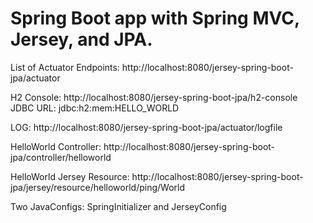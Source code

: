 # Spring Boot app with Spring MVC, Jersey, and JPA. 

List of Actuator Endpoints: http://localhost:8080/jersey-spring-boot-jpa/actuator <br/>

H2 Console: http://localhost:8080/jersey-spring-boot-jpa/h2-console <br/>
JDBC URL: jdbc:h2:mem:HELLO_WORLD <br/>

LOG: http://localhost:8080/jersey-spring-boot-jpa/actuator/logfile <br/>

HelloWorld Controller: http://localhost:8080/jersey-spring-boot-jpa/controller/helloworld <br/>

HelloWorld Jersey Resource: http://localhost:8080/jersey-spring-boot-jpa/jersey/resource/helloworld/ping/World <br/>

Two JavaConfigs: SpringInitializer and JerseyConfig

